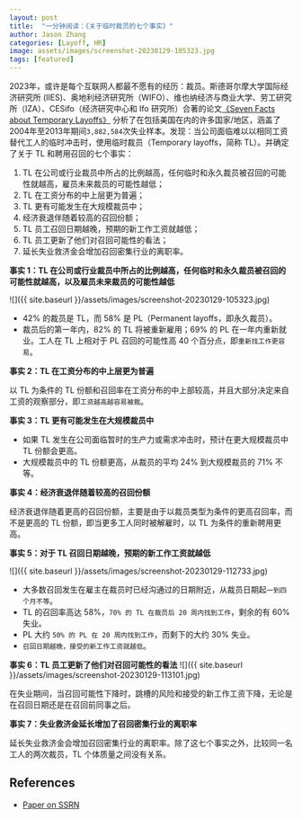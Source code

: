 ```yaml
---
layout: post
title:  "一分钟阅读：《关于临时裁员的七个事实》"
author: Jason Zhang
categories: [Layoff, HR]
image: assets/images/screenshot-20230129-105323.jpg
tags: [featured]
---
```

2023年，或许是每个互联网人都最不愿有的经历：裁员。斯德哥尔摩大学国际经济研究所 (IIES)、奥地利经济研究所（WIFO）、维也纳经济与商业大学、劳工研究所（IZA）、CESifo（经济研究中心和 Ifo 研究所）合著的论文[《Seven Facts about Temporary Layoffs》][paper1-url] 分析了在包括美国在内的许多国家/地区，涵盖了2004年至2013年期间`3,882,584`次失业样本。发现：当公司⾯临难以以相同⼯资替代⼯⼈的临时冲击时，使⽤临时裁员（Temporary layoffs，简称 TL）。并确定了关于 TL 和聘用召回的七个事实：

1. TL 在公司或⾏业裁员中所占的⽐例越⾼，任何临时和永久裁员被召回的可能性就越⾼，雇员未来裁员的可能性越低； 
2. TL 在工资分布的中上层更为普遍；
3. TL 更有可能发生在大规模裁员中；
4. 经济衰退伴随着较高的召回份额；
5. TL 员工召回日期越晚，预期的新工作工资就越低； 
6. TL 员工更新了他们对召回可能性的看法； 
7. 延⻓失业救济⾦会增加召回密集⾏业的离职率。

**事实 1：TL 在公司或⾏业裁员中所占的⽐例越⾼，任何临时和永久裁员被召回的可能性就越⾼，以及雇员未来裁员的可能性越低**

![]({{ site.baseurl }}/assets/images/screenshot-20230129-105323.jpg)

- 42% 的裁员是 TL，而 58% 是 PL（Permanent layoffs，即永久裁员）。
- 裁员后的第一年内，82% 的 TL 将被重新雇用；69% 的 PL 在一年内重新就业。工人在 TL 上相对于 PL 召回的可能性高 40 个百分点，即`重新找工作更容易`。


**事实 2：TL 在工资分布的中上层更为普遍**

以 TL 为条件的 TL 份额和召回率在⼯资分布的中上部较⾼，并且⼤部分决定来⾃⼯资的观察部分，即`工资越高越容易被裁`。

**事实 3：TL 更有可能发生在大规模裁员中**

- 如果 TL 发⽣在公司⾯临暂时的⽣产⼒或需求冲击时，预计在更⼤规模裁员中 TL 份额会更⾼。
- ⼤规模裁员中的 TL 份额更⾼，从裁员的平均 24% 到⼤规模裁员的 71% 不等。

**事实 4：经济衰退伴随着较高的召回份额**

经济衰退伴随着更⾼的召回份额，主要是由于以裁员类型为条件的更⾼召回率，⽽不是更⾼的 TL 份额，即当更多⼯⼈同时被解雇时，以 TL 为条件的重新聘用更高。

**事实 5：对于 TL 召回日期越晚，预期的新工作工资就越低**

![]({{ site.baseurl }}/assets/images/screenshot-20230129-112733.jpg)

- ⼤多数召回发⽣在雇主在裁员时已经沟通过的⽇期附近，从裁员⽇期起`⼀到四个⽉不等`。
- TL 的召回率⾼达 58%，`70% 的 TL 在裁员后 20 周内找到⼯作`，剩余的有 60% 失业。
- PL ⼤约 `50% 的 PL 在 20 周内找到⼯作`，⽽剩下的⼤约 30% 失业。
- `召回⽇期越晚，接受的新⼯作⼯资就越低`。

**事实 6：TL 员工更新了他们对召回可能性的看法**
![]({{ site.baseurl }}/assets/images/screenshot-20230129-113101.jpg)

在失业期间，当召回可能性下降时，跳槽的⻛险和接受的新⼯作⼯资下降，⽆论是在召回⽇期还是在召回前同事之后。

**事实 7：失业救济金延长增加了召回密集行业的离职率**

延⻓失业救济⾦会增加召回密集⾏业的离职率。除了这七个事实之外，⽐较同⼀名⼯⼈的两次裁员，TL 个体质量之间没有关系。

## References
- [Paper on SSRN][links-1]


[paper1-url]: https://deliverypdf.ssrn.com/delivery.php?ID=826070013069089118088015004007122026118004050083020091078108091112125067089112091102096048123000045063041006066105101020087030019076007034050100011115065077006087072053079042111011071095100021000096066066117095069021113027005101101006011092007115000122&EXT=pdf&INDEX=TRUE
[links-1]: https://papers.ssrn.com/sol3/papers.cfm?abstract_id=3617226